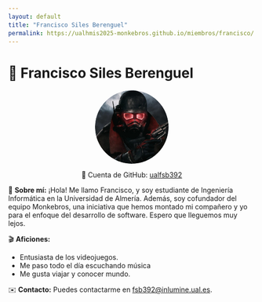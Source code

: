 ```yaml
---
layout: default
title: "Francisco Siles Berenguel"
permalink: https://ualhmis2025-monkebros.github.io/miembros/francisco/
---
```


# 👤 Francisco Siles Berenguel

<img src="/assets/francisco.png" alt="Icono de Francisco" style="width: 150px; height: 150px; border-radius: 50%; object-fit: cover; display: block; margin: 0 auto;">

<p style="text-align: center;">🔗 Cuenta de GitHub: <a href="https://github.com/ualfsb392">ualfsb392</a></p>

📌 **Sobre mí:**
¡Hola! Me llamo Francisco, y soy estudiante de Ingeniería Informática en la Universidad de Almería. Además, soy cofundador del equipo Monkebros, una iniciativa que hemos montado mi compañero y yo para el enfoque del desarrollo de software. Espero que lleguemos muy lejos. 

🎬 **Aficiones:**
- Entusiasta de los videojuegos.
- Me paso todo el día escuchando música
- Me gusta viajar y conocer mundo.

✉️ **Contacto:**
Puedes contactarme en [fsb392@inlumine.ual.es](mailto:fsb392@inlumine.ual.es).

